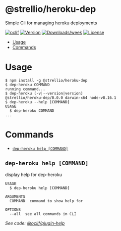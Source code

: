 @strellio/heroku-dep
====================

Simple Cli for managing heroku deployments

[![oclif](https://img.shields.io/badge/cli-oclif-brightgreen.svg)](https://oclif.io)
[![Version](https://img.shields.io/npm/v/@strellio/heroku-dep.svg)](https://npmjs.org/package/@strellio/heroku-dep)
[![Downloads/week](https://img.shields.io/npm/dw/@strellio/heroku-dep.svg)](https://npmjs.org/package/@strellio/heroku-dep)
[![License](https://img.shields.io/npm/l/@strellio/heroku-dep.svg)](https://github.com/banphlet/heroku-dep/blob/master/package.json)

<!-- toc -->
* [Usage](#usage)
* [Commands](#commands)
<!-- tocstop -->
# Usage
<!-- usage -->
```sh-session
$ npm install -g @strellio/heroku-dep
$ dep-heroku COMMAND
running command...
$ dep-heroku (-v|--version|version)
@strellio/heroku-dep/0.0.0 darwin-x64 node-v8.16.1
$ dep-heroku --help [COMMAND]
USAGE
  $ dep-heroku COMMAND
...
```
<!-- usagestop -->
# Commands
<!-- commands -->
* [`dep-heroku help [COMMAND]`](#dep-heroku-help-command)

## `dep-heroku help [COMMAND]`

display help for dep-heroku

```
USAGE
  $ dep-heroku help [COMMAND]

ARGUMENTS
  COMMAND  command to show help for

OPTIONS
  --all  see all commands in CLI
```

_See code: [@oclif/plugin-help](https://github.com/oclif/plugin-help/blob/v2.2.1/src/commands/help.ts)_
<!-- commandsstop -->
